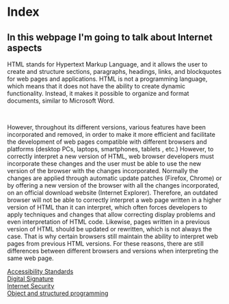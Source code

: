 <html>
  <head>
        <meta charset="utf 8">
        <title>Index</title>
 
  </head>
  <body>
    <h1>Index</h1>
    <h2>In this webpage I'm going to talk about Internet aspects</h2>
    <p>HTML stands for Hypertext Markup Language, and it allows the user to create and structure sections, paragraphs, headings, links, and blockquotes for web pages and applications. 
      HTML is not a programming language, which means that it does not have the ability to create dynamic functionality. Instead, it makes it possible to organize and format documents, similar to Microsoft Word.</p> <br>
 <p>However, throughout its different versions, various features have been incorporated and removed, in order to make it more efficient and facilitate the development of web pages compatible with different browsers and platforms (desktop PCs, laptops, smartphones, tablets , etc.) However, to correctly interpret a new version of HTML, web browser developers must incorporate these changes and the user must be able to use the new version of the browser with the changes incorporated. Normally the changes are applied through automatic update patches (Firefox, Chrome) or by offering a new version of the browser with all the changes incorporated, on an official download website (Internet Explorer). Therefore, an outdated browser will not be able to correctly interpret a web page written in a higher version of HTML than it can interpret, which often forces developers to apply techniques and changes that allow correcting display problems and even interpretation of HTML code. Likewise, pages written in a previous version of HTML should be updated or rewritten, which is not always the case. That is why certain browsers still maintain the ability to interpret web pages from previous HTML versions. For these reasons, there are still differences between different browsers and versions when interpreting the same web page.</p>
    <a href="https://miguelchuecos.github.io/MY-WEBPAGE/Accesibility-standarts.html"> Accessibility Standards</a> <br>
    <a href="https://miguelchuecos.github.io/MY-WEBPAGE/Digital-Signature.html"> Digital Signature</a><br>
    <a href="https://miguelchuecos.github.io/MY-WEBPAGE/Internet-Security.html"> Internet Security</a><br>
    <a href="https://miguelchuecos.github.io/MY-WEBPAGE/ObjectandStructured-Programming.html"> Object and structured programming</a>
 
 </body>
  
</html>
